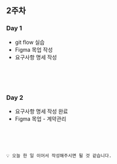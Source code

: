 ## 2주차

### Day 1

- git flow 실습
- Figma 목업 작성
- 요구사항 명세 작성

<br/><br/><br/>

### Day 2

- 요구사항 명세 작성 완료
- Figma 목업 - 계약관리

<br/><br/><br/>


```
💡 오늘 한 일 이어서 작성해주시면 될 것 같습니다.
```
